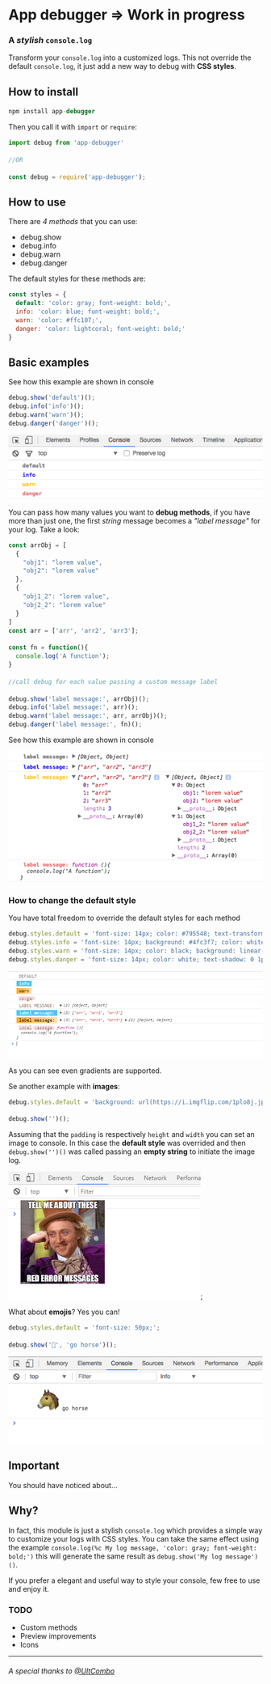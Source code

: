 # App debugger => Work in progress
### A *stylish* `console.log`

Transform your `console.log` into a customized logs.
This not override the default `console.log`, it just add a new way to debug with **CSS styles**.

## How to install

```js
npm install app-debugger
```

Then you call it with `import` or `require`:
```js
import debug from 'app-debugger'

//OR

const debug = require('app-debugger');
```

## How to use

There are *4 methods* that you can use:

- debug.show
- debug.info
- debug.warn
- debug.danger


The default styles for these methods are:
```js
const styles = {
  default: 'color: gray; font-weight: bold;',
  info: 'color: blue; font-weight: bold;',
  warn: 'color: #ffc107;',
  danger: 'color: lightcoral; font-weight: bold;'
}
```

## Basic examples

See how this example are shown in console
```js
debug.show('default')();
debug.info('info')();
debug.warn('warn')();
debug.danger('danger')();
```

![demo1](demo1.png "Basic example, single messages")

You can pass how many values you want to **debug methods**, if you have more than just one, the first *string* message becomes a *"label message"* for your log. Take a look:


```js
const arrObj = [
  {
    "obj1": "lorem value",
    "obj2": "lorem value"
  },
  {
    "obj1_2": "lorem value",
    "obj2_2": "lorem value"
  }
]
const arr = ['arr', 'arr2', 'arr3'];

const fn = function(){
  console.log('A function');
}

//call debug for each value passing a custom message label

debug.show('label message:', arrObj)();
debug.info('label message:', arr)();
debug.warn('label message:', arr, arrObj)();
debug.danger('label message:', fn)();
```

See how this example are shown in console

![demo2](demo2.png "label message")

### How to change the default style

You have total freedom to override the default styles for each method

```js
debug.styles.default = 'font-size: 14px; color: #795548; text-transform: uppercase;';
debug.styles.info = 'font-size: 14px; background: #4fc3f7; color: white;';
debug.styles.warn = 'font-size: 14px; color: black; background: linear-gradient(to right, #ffa726, #ffe0b2)';
debug.styles.danger = 'font-size: 14px; color: white; text-shadow: 0 1px 0 black, 0 0 8px red;';
```

![demo3](demo3.png "user styles")

As you can see even gradients are supported.

Se another example with **images**:

```js
debug.styles.default = 'background: url(https://i.imgflip.com/1plo8j.jpg) left bottom no-repeat; background-size: contain; display: block; padding: 150px 80px';

debug.show('')();
```
Assuming that the `padding` is respectively `height` and `width` you can set an image to console.
In this case the **default style** was overrided and then `debug.show('')()` was called passing an **empty string** to initiate the image log.

![demo4](demo4.png "bg image");

What about **emojis**? Yes you can!

```js
debug.styles.default = 'font-size: 50px;';

debug.show('🐴', 'go horse')();
```

![demo5](demo5.png "emoji")

## Important
You should have noticed about...

## Why?

In fact, this module is just a stylish `console.log` which provides a simple way to customize your logs with CSS styles.
You can take the same effect using the example `console.log(%c My log message, 'color: gray; font-weight: bold;')` this will generate the same result as `debug.show('My log message')()`.

If you prefer a elegant and useful way to style your console, few free to use and enjoy it.

### TODO

- Custom methods
- Preview improvements
- Icons

---

###### A special thanks to [@UltCombo](https://github.com/UltCombo)
